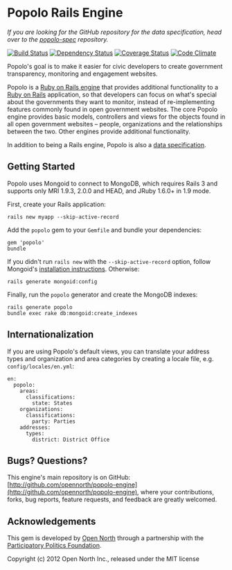 # Popolo Rails Engine

*If you are looking for the GitHub repository for the data specification, head over to the [popolo-spec](https://github.com/opennorth/popolo-spec/tree/gh-pages) repository.*

[![Build Status](https://secure.travis-ci.org/opennorth/popolo-engine.png)](http://travis-ci.org/opennorth/popolo-engine)
[![Dependency Status](https://gemnasium.com/opennorth/popolo-engine.png)](https://gemnasium.com/opennorth/popolo-engine)
[![Coverage Status](https://coveralls.io/repos/opennorth/popolo/badge.png?branch=master)](https://coveralls.io/r/opennorth/popolo)
[![Code Climate](https://codeclimate.com/github/opennorth/popolo-engine.png)](https://codeclimate.com/github/opennorth/popolo-engine)

Popolo's goal is to make it easier for civic developers to create government transparency, monitoring and engagement websites.

Popolo is a [Ruby on Rails engine](http://guides.rubyonrails.org/engines.html) that provides additional functionality to a [Ruby on Rails](http://rubyonrails.org/) application, so that developers can focus on what's special about the governments they want to monitor, instead of re-implementing features commonly found in open government websites. The core Popolo engine provides basic models, controllers and views for the objects found in all open government websites – people, organizations and the relationships between the two. Other engines provide additional functionality.

In addition to being a Rails engine, Popolo is also a [data specification](http://popoloproject.com/data.html).

## Getting Started

Popolo uses Mongoid to connect to MongoDB, which requires Rails 3 and supports only MRI 1.9.3, 2.0.0 and HEAD, and JRuby 1.6.0+ in 1.9 mode.

First, create your Rails application:

    rails new myapp --skip-active-record

Add the `popolo` gem to your `Gemfile` and bundle your dependencies:

    gem 'popolo'
    bundle

If you didn't run `rails new` with the `--skip-active-record` option, follow Mongoid's [installation instructions](http://mongoid.org/en/mongoid/docs/installation.html). Otherwise:

    rails generate mongoid:config

Finally, run the `popolo` generator and create the MongoDB indexes:

    rails generate popolo
    bundle exec rake db:mongoid:create_indexes

## Internationalization

If you are using Popolo's default views, you can translate your address types and organization and area categories by creating a locale file, e.g. `config/locales/en.yml`:

    en:
      popolo:
        areas:
          classifications:
            state: States
        organizations:
          classifications:
            party: Parties
        addresses:
          types:
            district: District Office

## Bugs? Questions?

This engine's main repository is on GitHub: [http://github.com/opennorth/popolo-engine](http://github.com/opennorth/popolo-engine), where your contributions, forks, bug reports, feature requests, and feedback are greatly welcomed.

## Acknowledgements

This gem is developed by [Open North](http://www.opennorth.ca/) through a partnership with the [Participatory Politics Foundation](http://www.participatorypolitics.org/).

Copyright (c) 2012 Open North Inc., released under the MIT license

